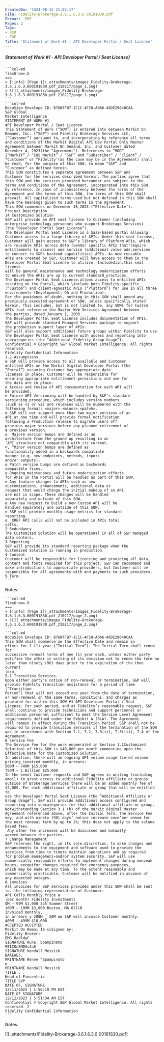 ```yaml
---
CreatedOn: '2024-08-12 21:02:17'
File: Fidelity-Brokerage-3.6.1.6.3.6 00191830.pdf
Format: .PDF
Pages: 2
Tags:
- OCR
- PDF
Title: 'Statement of Work #1 - API Developer Portal / Seat License'
---
```


##### Statement of Work #1 - API Developer Portal / Seat License]

  
````col
```col-md
flexGrow=.5
===
> [!info] [Page 1](_attachments/images_Fidelity-Brokerage-3.6.1.6.3.600191830.pdf_210217/page_1.png)
> ![](_attachments/images_Fidelity-Brokerage-3.6.1.6.3.600191830.pdf_210217/page_1.png)
```  
```col-md
DocuSign Envelope ID: B7607FB7-1C1C-4F58-A066-46DE29640CAA  
S&P Global
Market Intelligence  
STATEMENT OF WORK #1
API Developer Portal / Seat License  
This Statement of Work (“SOW”) is entered into between Markit On
Demand, Inc. (“S&P”) and Fidelity Brokerage Services LLC,
(“Customer”) pursuant to, and incorporating by reference all terms
and conditions of the Markit Digital API Dev Portal Only Master
Agreement between Markit On Demand, Inc. and Customer dated
December 4, 2023(the “Agreement”). References to “MOD”
I“Markit” / “IHS Markit” / “S&P” and “Subscriber” / “Client” /
“Customer” or “Fidelity’(as the case may be in the Agreement) shall
be read, for the purpose of this SOW, to mean “S&P” and
“Customer” as defined herein.  
This SOW constitutes a separate agreement between S&P and
Customer for the services described herein. The parties agree that
this SOW and the services provided hereunder are subject to the
terms and conditions of the Agreement, incorporated into this SOW
by reference. In case of inconsistency between the terms of the
Agreement and the terms of this SOW, the terms of this SOW shall
prevail. All capitalized terms used but not defined in this SOW shall
have the meanings given to such terms in the Agreement.  
This SOW commences on December 18,2023 (“Effective Date’).  
Project Description  
14 Customized Solution  
S&P will provide an API seat license to Customer (including
enterprise technology personnel who support Brokerage Services)
(the “Developer Portal Seat License”).  
The Developer Portal Seat License is a SaaS-based portal allowing
Customer access to a large library of APIs. Under this seat license,
Customer will gain access to S&P’s library of Platform APIs, which
are reusable APIs across data (vendor specific APIs that‘require
entitlements to access) and service (additional value add.services
to connect to S&Ps backend capabilities) APIs. As new reusable
APIs are created by S&P, Customer will have access to them in the
Developer Portal Seat License to utilize. Includediin.this seat license
will be general maintenance and technology modernization efforts
to ensure the APIs are up to current standard_practices.  
The Developer Portal Seat License.allows access to entitled APIs
residing on the Portal, which.\include both Fidelity-specific
(“Custom”) and client-agnostic APIs (“Platform”) for use in all three
environments (Development; QA and Production).  
For the avoidance of.doubt, nothing in this SOW shall amend any
previously executed-agreement or SOW, unless specifically stated
herein. This includes, but is not limited to, any SOWs for Custom
APIs that reference the Master Web Services Agreement between
the parties, dated January 1, 2003.  
The Developer Portal Seat License includes documentation of APIs.
S&P will provide standard Managed Services package to support
the production support layer of APIs.  
S&P will also support additional future groups within Fidelity to use
the Developer Portal Seat License with access and reporting into
subcategories (the “Additional Fidelity Group Usage”).  
Confidential © Copyright S&P Global Market Intelligence. All rights reserved.  
Fidelity Confidential Information  
1.2 Assumptions  
e S&P will provide access to all available and Customer
entitled APIs on the Markit Digital Developer Portal (the
“Portal”) assuming Customer has appropriate data
licenses in place. Customer will be responsible for
ensuring appropriate entitlement permissions and use for
the data are in place.  
e Access and review of API documentation for each API will
be provided.  
e Future API Versioning will be handled by S&P’s standard
versioning procedure, which includes version numbers
(such as v1 or v2) and releases will be numbered with the
following format: <major>.<minor>.<pateh>.  
e S&P will not support more than two major versions of an
API at one time and will provide formal notification
following a Production release to migrate users off
previous major versions before any planned retirement of
a previous version.  
o  Majore version bumps are defined as an
architecture from the ground up resulting in an
‘API structure not compatible with its current.  
©, “Minor version bumps are defined as
functionality added in a backwards compatible
manner (e.g. new endpoints, methods, inputs
and/or outputs).  
o Patch version bumps are defined as backwards
compatible fixes.  
e Ongoing maintenance and future modernization efforts
for APIs in the Portal will be handled as part of this SOW.  
e Any feature changes to APIs such as new
customizations, enhancements, additional data or
request that would change the initial makeup of an API
are not in scope. These changes will be handled
separately and outside of this SOW.  
e Any new request to build a new Custom API will be
handled separately and outside of this SOW.  
e S&P will provide monthly usage metrics for standard
reporting.  
o _XREF API calls will not be included in APIs total
calls.
2 Redundancy
The Customized Solution will be operational in all of S&P managed
data centers.
3 Reporting
S&P will provide its standard reporting package when the  
Customized Solution is running in production.  
4 Content  
Customer will be responsible for licensing and providing all data,
content and fonts required for this project. S&P can recommend and
make introductions to appropriate providers, but Customer will be
responsible for all agreements with and payments to such providers.  
5 Term  
```
````
Notes:    
````col
```col-md
flexGrow=.5
===
> [!info] [Page 2](_attachments/images_Fidelity-Brokerage-3.6.1.6.3.600191830.pdf_210217/page_2.png)
> ![](_attachments/images_Fidelity-Brokerage-3.6.1.6.3.600191830.pdf_210217/page_2.png)
```  
```col-md
DocuSign Envelope ID: B7607FB7-1C1C-4F58-A066-46DE29640CAA  
This SOW shall commence on the Effective Date and remain in
effect for 1 (1) year (“Initial Term”). The Initial Term shall renew for
successive renewal terms of one (1) year each, unless either party
notifies the other in writing of its decision not to renew the term no
later than ninety (90) days prior to the expiration of the then current
term.  
5.1 Transition Services.  
Upon either party's notice of non-renewal or termination, S&P will
provide Fidelity transition assistance for a period of time (“Transition
Period”) that will not exceed one year from the date of termination,
or non-renewal on the same terms, conditions, and charges as
provided for within this SOW #1 API Developer Portal / Seat
License. For such period, and at Fidelity’s reasonable request, S&P
shall continue to provide technicians and support personnel or
additional personnel sufficient to meet the Service Level Agreement
requirements defined under the Exhibit A (SLA). The Agreement
will remain in effect during the Transition Period. S&P shall not be
required to provide transition services if the termination of the SOW
was in accordance with Section 7.1, 7.2, 7.3(ii), 7.3(iii), 7.4 of the
Agreement.  
6 Service Fee  
The Service Fee for the work enumerated in Section 1.1Customized
Solution) of this SOW is $40,000 per month commencing upon the
Effective Date for the Customized Solution.  
In addition, there will an ongoing API volume usage tiered volume
pricing invoiced monthly, in arrears:  
500M — 749M $15,000
750M — 1 Billion $25,000  
In the event Customer requests and S&P agrees in writing (including
email) to grant access to additional Fidelity affiliate or groups
outside of Brokerage Services there will be an added monthly fee of
$2,000. For each additional affiliate or group that will be entitled to
use the Developer Portal Seat License (the “Additional Affiliate or
Group Usage”), S&P will provide additional access configured and
reporting into subcategories for that additional affiliate or group.  
Notwithstanding Section 3.1 (h) of the Markit Digital Master
Agreement referenced above, after the Initial Term, the Service Fee
may, and with ninety (90) days’ notice increase once’per annum for
the next renewal term by up to 2%; this does not apply to the volume
based fees.  
 Any other fee increases will be discussed and mutually
agreed between the parties.  
7 Change Management  
S&P reserves the right, in its sole.discretion, to make changes and
enhancements to the equipment and software used to provide the
services from time to timeto maintain operations and as required
for problem managemeni»and/or system security. S&P will use
commercially reasonable efforts to implement changes during nonpeak hours, excepifor changes required for emergency purposes,
which may be made at any time. To the extent reasonable and
commercially practicable, Customer will be notified in advance of
any expected outages.  
8 invoices  
All invoices for S&P services provided under this SOW shall be sent
to. the following representative of Customer:  
API Calls Monthly Price a
(per month) Fidelity Investments
OM — 99M $1,000 245 Summer Street
100M — 199M $3,000 Boston, MA 02110  
Invoiced monthly, _  
in arrears y 200M _ 20M eo S&P will invoice Customer monthly.
400M — 499M $10,000  
ACCEPTED ACCEPTED  
Markit On Demai IS cuSigned by:  
Fidelity Broker:  
EMG RedldyC  
SIGNATURE Kune. Spampinato  
FEICOnENDSs4a8  
SIGNATURE kendall Messick
BAAEAE3,  
PRINTNAME Renee “Spampinato  
n
PRINTNAME Kendall Messick  
TITLE . .
Head of Fincentric  
TITLE SVP  
DATE OF, SIGNATURE
12/11/2023 | 1:56:19 PM EST  
DATE OF SIGNATURE
12/12/2023 | 5:51:34 AM EST  
Confidential © Copyright S&P Global Market Intelligence. All rights reserved. 2  
Fidelity Confidential Information  
```
````
Notes:  


![[_attachments/Fidelity-Brokerage-3.6.1.6.3.6 00191830.pdf]